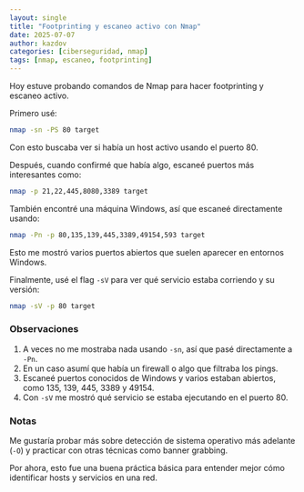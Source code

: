 ```yaml
---
layout: single
title: "Footprinting y escaneo activo con Nmap"
date: 2025-07-07
author: kazdov
categories: [ciberseguridad, nmap]
tags: [nmap, escaneo, footprinting]
---
```



Hoy estuve probando comandos de Nmap para hacer footprinting y escaneo activo.

Primero usé:

```bash
nmap -sn -PS 80 target
```

Con esto buscaba ver si había un host activo usando el puerto 80.

Después, cuando confirmé que había algo, escaneé puertos más interesantes como:

```bash
nmap -p 21,22,445,8080,3389 target
```

También encontré una máquina Windows, así que escaneé directamente usando:

```bash
nmap -Pn -p 80,135,139,445,3389,49154,593 target
```

Esto me mostró varios puertos abiertos que suelen aparecer en entornos Windows.

Finalmente, usé el flag `-sV` para ver qué servicio estaba corriendo y su versión:

```bash
nmap -sV -p 80 target
```

### Observaciones

1. A veces no me mostraba nada usando `-sn`, así que pasé directamente a `-Pn`.
2. En un caso asumí que había un firewall o algo que filtraba los pings.
3. Escaneé puertos conocidos de Windows y varios estaban abiertos, como 135, 139, 445, 3389 y 49154.
4. Con `-sV` me mostró qué servicio se estaba ejecutando en el puerto 80.

### Notas

Me gustaría probar más sobre detección de sistema operativo más adelante (`-O`) y practicar con otras técnicas como banner grabbing.

Por ahora, esto fue una buena práctica básica para entender mejor cómo identificar hosts y servicios en una red.
